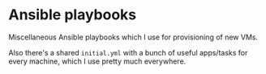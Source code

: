 # Ansible playbooks

Miscellaneous Ansible playbooks which I use for provisioning of new VMs.

Also there's a shared `initial.yml` with a bunch of useful apps/tasks for every machine, which I use pretty much everywhere.